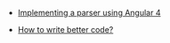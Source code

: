 
- [Implementing a parser using Angular 4](https://medium.com/99xtechnology/implementing-a-parser-using-angular-4-e9633c6f0baf)

- [How to write better code?](https://blog.usejournal.com/how-to-write-better-code-710d73562d02)





